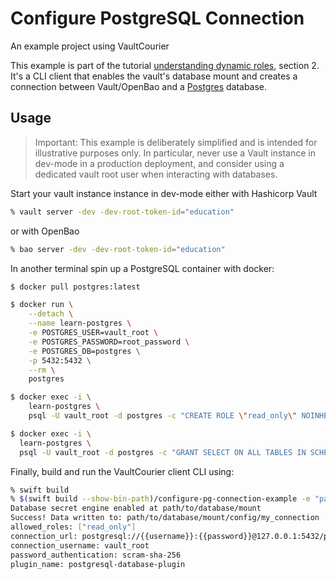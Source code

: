 #  Configure PostgreSQL Connection

An example project using VaultCourier

This example is part of the tutorial [understanding dynamic roles](https://swiftpackageindex.com/vault-courier/vault-courier/main/tutorials/documentation/understand-dynamic-roles), section 2. It's a CLI client that enables the vault's database mount and creates a connection between Vault/OpenBao and a [Postgres](https://www.postgresql.org) database.

## Usage

> Important: This example is deliberately simplified and is intended for illustrative purposes only. In particular, never use a Vault instance in dev-mode in a production deployment, and consider using a dedicated vault root user when interacting with databases.

Start your vault instance instance in dev-mode either with Hashicorp Vault

```sh
% vault server -dev -dev-root-token-id="education"
```

or with OpenBao

```sh
% bao server -dev -dev-root-token-id="education"
```

In another terminal spin up a PostgreSQL container with docker:

```sh
$ docker pull postgres:latest

$ docker run \
    --detach \
    --name learn-postgres \
    -e POSTGRES_USER=vault_root \
    -e POSTGRES_PASSWORD=root_password \
    -e POSTGRES_DB=postgres \
    -p 5432:5432 \
    --rm \
    postgres

$ docker exec -i \
    learn-postgres \
    psql -U vault_root -d postgres -c "CREATE ROLE \"read_only\" NOINHERIT;"

$ docker exec -i \
  learn-postgres \
  psql -U vault_root -d postgres -c "GRANT SELECT ON ALL TABLES IN SCHEMA public TO \"read_only\";"
```


Finally, build and run the VaultCourier client CLI using:

```sh
% swift build
% $(swift build --show-bin-path)/configure-pg-connection-example -e "path/to/database/mount" -c "my_connection"
Database secret engine enabled at path/to/database/mount
Success! Data written to: path/to/database/mount/config/my_connection
allowed_roles: ["read_only"]
connection_url: postgresql://{{username}}:{{password}}@127.0.0.1:5432/postgres?sslmode=disable
connection_username: vault_root
password_authentication: scram-sha-256
plugin_name: postgresql-database-plugin
```


